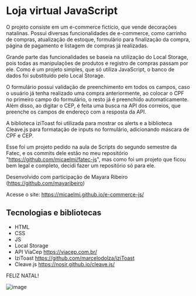 # Loja virtual JavaScript
O projeto consiste em um e-commerce fictício, que vende decorações natalinas. 
Possui diversas funcionalidades de e-commerce, como carrinho de compras, 
atualização de estoque, formulário para finalização da compra, página de
pagamento e listagem de compras já realizadas.

Grande parte das funcionalidades se baseia na utilização do Local Storage,
pois todas as manipulações de produtos e registro de compras passam por ele.
Como é um projeto simples, que só utiliza JavaScript, o banco de dados foi
substituído pelo Local Storage. 

O formulário possui validação de preenchimento em todos os campos, caso o 
usuário já tenha realizado uma compra anteriormente, ao colocar o CPF no 
primeiro campo do formulário, o resto já é preenchido automaticamente. 
Além disso, ao digitar o CEP, é feita uma busca na API dos correios, que 
preenche os campos de endereço com a resposta da API.

A biblioteca iziToast foi utilizada para mostrar os alerts e a biblioteca
Cleave.js para formatação de inputs no formulário, adicionando máscara de 
CPF e CEP.

Esse foi um projeto pedido na aula de Scripts do segundo semestre da Fatec,
e os commits dele estão no meu repositório "https://github.com/micaelmi/fatec-js",
mas como foi um projeto que ficou bem legal e completo, decidi fazer um 
repositório só para ele.

Desenvolvido com participação de Mayara Ribeiro (https://github.com/mayaribeiro)

Acesse o site: https://micaelmi.github.io/e-commerce-js/


## Tecnologias e bibliotecas
- HTML
- CSS
- JS
- Local Storage
- API ViaCep https://viacep.com.br/
- IziToast https://github.com/marcelodolza/iziToast
- Cleave.js https://nosir.github.io/cleave.js/

FELIZ NATAL!

![image](https://user-images.githubusercontent.com/66328408/209172842-956ec34e-32a8-4e84-980f-affb9fab6df0.png)
